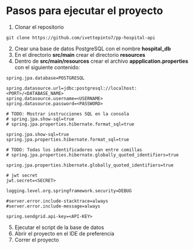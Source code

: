 # Pasos para ejecutar el proyecto

1. Clonar el repositorio

```
git clone https://github.com/ivettepinto7/pp-hospital-api
```

2. Crear una base de datos PostgreSQL con el nombre **hospital_db**
3. En el directorio **src/main** crear el directorio **resources**
4. Dentro de **src/main/resources** crear el archivo **appplication.properties** con el siguiente contenido:
```
spring.jpa.database=POSTGRESQL

spring.datasource.url=jdbc:postgresql://localhost:<PORT>/<DATABASE_NAME>
spring.datasource.username=<USERNAME>
spring.datasource.password=<PASSWORD>

# TODO: Mostrar instrucciones SQL en la consola
# spring.jpa.show-sql=true
# spring.jpa.properties.hibernate.format_sql=true

spring.jpa.show-sql=true
spring.jpa.properties.hibernate.format_sql=true

# TODO: Todas los identificadores van entre comillas
# spring.jpa.properties.hibernate.globally_quoted_identifiers=true

spring.jpa.properties.hibernate.globally_quoted_identifiers=true

# jwt secret
jwt.secret=<SECRET>

logging.level.org.springframework.security=DEBUG

#server.error.include-stacktrace=always
#server.error.include-message=always

spring.sendgrid.api-key=<API-KEY>
```

5. Ejecutar el script de la base de datos
6. Abrir el proyecto en el IDE de preferencia
7. Correr el proyecto